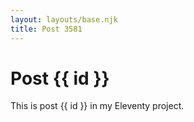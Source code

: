 ```yaml
---
layout: layouts/base.njk
title: Post 3581
---
```


# Post {{ id }}

This is post {{ id }} in my Eleventy project.

